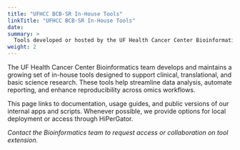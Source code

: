 ```yaml
---
title: "UFHCC BCB-SR In-House Tools"
linkTitle: "UFHCC BCB-SR In-House Tools"
date: 
summary: >
  Tools developed or hosted by the UF Health Cancer Center Bioinformatics team for data analysis, reporting, and visualization.
weight: 2
---
```


The UF Health Cancer Center Bioinformatics team develops and maintains a growing set of in-house tools designed to support clinical, translational, and basic science research. These tools help streamline data analysis, automate reporting, and enhance reproducibility across omics workflows.

This page links to documentation, usage guides, and public versions of our internal apps and scripts. Whenever possible, we provide options for local deployment or access through HiPerGator.

*Contact the Bioinformatics team to request access or collaboration on tool extension.*
